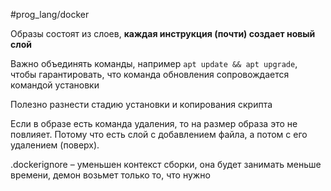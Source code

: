 #prog_lang/docker

Образы состоят из слоев, **каждая инструкция (почти) создает новый слой**

Важно объединять команды, например `apt update && apt upgrade`, чтобы гарантировать, что команда обновления сопровождается командой установки

Полезно разнести стадию установки и копирования скрипта

Если в образе есть команда удаления, то на размер образа это не повлияет. Потому что есть слой с добавлением файла, а потом с его удалением (поверх).

.dockerignore – уменьшен контекст сборки, она будет занимать меньше времени, демон возьмет только то, что нужно


